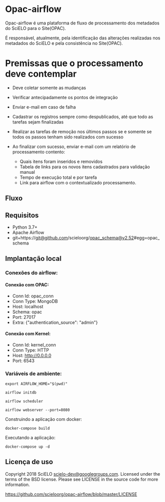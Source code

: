 # Opac-airflow

Opac-airflow é uma plataforma de fluxo de processamento dos metadados do SciELO para o Site(OPAC).

É responsável, atualmente, pela identificação das alterações realizadas nos metadados do SciELO e pela consistência no Site(OPAC).


# Premissas que o processamento deve contemplar

* Deve coletar somente as mudanças
* Verificar antecipadamente os pontos de integração
* Enviar e-mail em caso de falha
* Cadastrar os registros sempre como despublicados, até que todo as tarefas sejam finalizadas
* Realizar as tarefas de remoção nos últimos passos se e somente se todos os
passos tenham sido realizados com sucesso
* Ao finalizar com sucesso, enviar e-mail com um relatório de processamento
contento:

    * Quais itens foram inseridos e removidos
    * Tabela de links para os novos itens cadastrados para validação manual
    * Tempo de execução total e por tarefa
    * Link para airflow com o contextualizado processamento.


## Fluxo


## Requisitos

* Python 3.7+
* Apache Airflow
* git+https://git@github.com/scieloorg/opac_schema@v2.52#egg=opac_schema

## Implantação local

### Conexões do airflow:


#### Conexão com OPAC:

* Conn Id: opac_conn
* Conn Type: MongoDB
* Host: localhost
* Schema: opac
* Port: 27017
* Extra: {"authentication_source": "admin"}

#### Conexão com Kernel:

* Conn Id: kernel_conn
* Conn Type: HTTP
* Host: http://0.0.0.0
* Port: 6543


### Variáveis de ambiente:

```
export AIRFLOW_HOME="$(pwd)"
```

```
airflow initdb
```

```
airflow scheduler
```

```
airflow webserver --port=8080
```

Construindo a aplicação com docker:

```docker-compose build```

Executando a aplicação:

```docker-compose up -d```


## Licença de uso

Copyright 2018 SciELO <scielo-dev@googlegroups.com>. Licensed under the terms
of the BSD license. Please see LICENSE in the source code for more
information.

https://github.com/scieloorg/opac-airflow/blob/master/LICENSE
